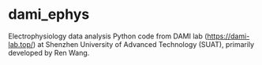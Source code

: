 # dami_ephys

Electrophysiology data analysis Python code from DAMI lab (https://dami-lab.top/) at Shenzhen University of Advanced Technology (SUAT), primarily developed by Ren Wang.
